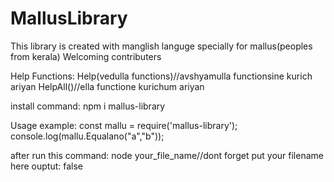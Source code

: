 # MallusLibrary

This library is created with manglish languge specially for mallus(peoples from kerala)
Welcoming contributers

Help Functions:
Help(vedulla functions)//avshyamulla functionsine kurich ariyan
HelpAll()//ella functione kurichum ariyan

install command:
npm i mallus-library 

Usage example:
const mallu = require('mallus-library'); 
console.log(mallu.Equalano("a","b"));

after run this command:
node your_file_name//dont forget put your filename here
ouptut:
false

